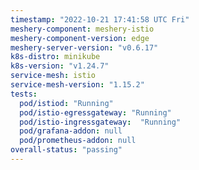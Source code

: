 ```yaml
---
timestamp: "2022-10-21 17:41:58 UTC Fri"
meshery-component: meshery-istio
meshery-component-version: edge
meshery-server-version: "v0.6.17"
k8s-distro: minikube
k8s-version: "v1.24.7"
service-mesh: istio
service-mesh-version: "1.15.2"
tests:
  pod/istiod: "Running"
  pod/istio-egressgateway: "Running"
  pod/istio-ingressgateway:  "Running"
  pod/grafana-addon: null
  pod/prometheus-addon: null
overall-status: "passing"
---
```

